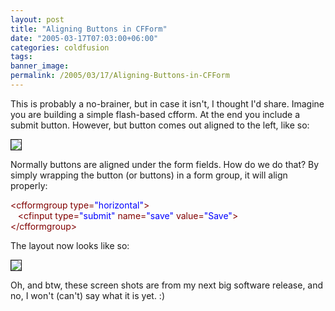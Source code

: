 ```yaml
---
layout: post
title: "Aligning Buttons in CFForm"
date: "2005-03-17T07:03:00+06:00"
categories: coldfusion 
tags: 
banner_image: 
permalink: /2005/03/17/Aligning-Buttons-in-CFForm
---
```


This is probably a no-brainer, but in case it isn't, I thought I'd share. Imagine you are building a simple flash-based cfform. At the end you include a submit button. However, but button comes out aligned to the left, like so:

<img src="https://static.raymondcamden.com/images/button1.jpg" border="1">

Normally buttons are aligned under the form fields. How do we do that? By simply wrapping the button (or buttons) in a form group, it will align properly:

<div class="code"><FONT COLOR=MAROON>&lt;cfformgroup type=<FONT COLOR=BLUE>"horizontal"</FONT>&gt;</FONT><br>
&nbsp;&nbsp;&nbsp;<FONT COLOR=MAROON>&lt;cfinput type=<FONT COLOR=BLUE>"submit"</FONT> name=<FONT COLOR=BLUE>"save"</FONT> value=<FONT COLOR=BLUE>"Save"</FONT>&gt;</FONT><br>
<FONT COLOR=MAROON>&lt;/cfformgroup&gt;</FONT></div>

The layout now looks like so:

<img src="https://static.raymondcamden.com/images/cfjedi/button2.jpg" border="1">

Oh, and btw, these screen shots are from my next big software release, and no, I won't (can't) say what it is yet. :)